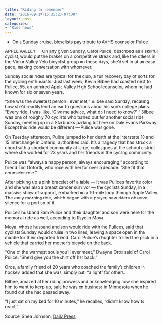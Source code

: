 ```yaml
---
title: "Riding to remember"
date: "2016-09-19T15:35:23-07:00"
layout: post
categories:
- 'Ride news'
---
```


- On a Sunday cruise, bicyclists pay tribute to AVHS counselor Pulice

APPLE VALLEY — On any given Sunday, Carol Pulice, described as a skillful cyclist, would put the brakes on a competitive streak and, like the others in the Victor Valley Velo bicyclist group on these days, she’d set in at an easy pace, making conversation with whomever.

Sunday social rides are typical for the club, a fun recovery day of sorts for the cycling enthusiasts. Just last week, Kevin Bilbee had coasted next to Pulice, 55, an admired Apple Valley High School counselor, whom he had known for six or seven years.

“She was the sweetest person I ever met,” Bilbee said Sunday, recalling how she’d readily lend an ear to questions about his son’s college plans. “Every ride, I was, like, ‘Give me advice, what do I need to know?’ “ Bilbee was one of roughly 70 cyclists who turned out for another social ride Sunday, meeting up in a Starbucks parking lot here on Dale Evans Parkway. Except this ride would be different — Pulice was gone.

On Tuesday afternoon, Pulice jumped to her death at the Interstate 10 and 15 interchange in Ontario, authorities said. It’s a tragedy that has struck a chord with a shocked community at large, colleagues at the school district where she worked for 23 years and her friends in the cycling community.

Pulice was “always a happy person, always encouraging,” according to friend Tim Goforth, who rode with her for over a decade. “She fit that counselor role.”

After picking up a pink bracelet off a table — it was Pulice’s favorite color and she was also a breast cancer survivor — the cyclists Sunday, in a massive show of support, embarked on a 10-mile loop through Apple Valley. The early morning ride, which began with a prayer, saw riders observe silence for a portion of it.

Pulice’s husband Sam Pulice and their daughter and son were here for the memorial ride as well, according to Rayelin Moya.

Moya, whose husband and son would ride with the Pulices, said that cyclists Sunday would cruise in two lines, leaving a space open in the middle for their departed friend. Carol Pulice’s daughter trailed the pack in a vehicle that carried her mother’s bicycle on the back.

“One of the warmest souls you’ll ever meet,” Dwayne Oros said of Carol Pulice. “She’d give you the shirt off her back.”

Oros, a family friend of 20 years who coached the family’s children in hockey, added that she was, simply put, “a light” for others.

Bilbee, amazed at her riding prowess and acknowledging how she inspired him to want to keep up, said he was on business in Minnesota when he found out she had passed away.

“I just sat on my bed for 10 minutes,” he recalled, “didn’t know how to react.”

Source: Shea Johnson, [Daily Press](https://www.vvdailypress.com/)